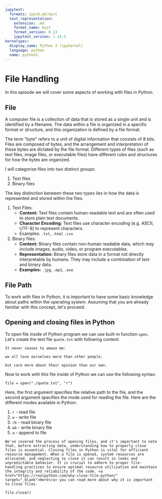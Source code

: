 ```yaml
---
jupytext:
  formats: ipynb,md:myst
  text_representation:
    extension: .md
    format_name: myst
    format_version: 0.13
    jupytext_version: 1.14.5
kernelspec:
  display_name: Python 3 (ipykernel)
  language: python
  name: python3
---
```

# File Handling

In this episode we will cover some aspects of working with files in Python.


## File

A computer file is a collection of data that is stored as a single unit and is identified by a filename. The data within a file is organized in a specific format or structure, and this organization is defined by a file format.

The term "byte" refers to a unit of digital information that consists of 8 bits. Files are composed of bytes, and the arrangement and interpretation of these bytes are dictated by the file format. Different types of files (such as text files, image files, or executable files) have different rules and structures for how the bytes are organized.

I will categorize files into two distinct groups:
1. Text files
2. Binary files

The key distinction between these two types lies in how the data is represented and stored within the files.


1. Text Files:
    * **Content:** Text files contain human-readable text and are often used to store plain text documents.
    * **Character Encoding:** Text files use character encoding (e.g. ASCII, UTF-8) to represent characters.
    * Examples: `.txt`, `.html` `.css`
2. Binary files:
    * **Content:** Binary files contain non-human readable data, which may include images, audio, video, or program executables.
    * **Representation:** Binary files store data in a format not directly interpretable by humans. They may include a combination of text and binary data.
    * **Examples:** `.jpg`, `.mp3`, `.exe`
    

## File Path

To work with files in Python, it is important to have some basic knowledge about paths within the operating system. Assuming that you are already familiar with this concept, let's proceed.



## Opening and closing files in Python

To open file inside of Python program we can use built-in function `open`.
Let's create the text file `quote.txt` with following content:

```{admonition} File Content
It never ceases to amaze me:

we all love ourselves more than other people, 

but care more about their opinion than our own.
```

Now to work with this file inside of Python we can use the following syntax:
```{code-cell} ipython3
file = open("./quote.txt", "r")
```
Here, the first argument specifies the relative path to the file, and the second argument specifies the mode used for reading the file.
Here are the different modes available in Python:

1. `r` - read file
2. `w` - write file
3. `rb` - read binary file
4. `wb` - write binary file
5. `a` - append to file


```{warning}
We've covered the process of opening files, and it's important to note that, before extracting data, understanding how to properly close files is essential. Closing files in Python is vital for efficient resource management. When a file is opened, system resources are allocated, and neglecting to close it can result in leaks and unpredictable behavior. It is crucial to adhere to proper file-handling practices to ensure optimal resource utilization and maintain the integrity and reliability of the code. <a href="https://realpython.com/why-close-file-python/" target="_blank">Here</a> you can read more about why it is important to close files.
```


```{code-cell} ipython3
file.close()
```
